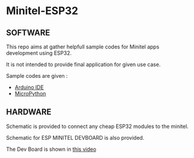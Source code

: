 # Minitel-ESP32

## SOFTWARE

This repo aims at gather helpfull sample codes for Minitel apps development using ESP32.

It is not intended to provide final application for given use case.

Sample codes are given :

* [Arduino IDE](arduino)
* [MicroPython](upython)

## HARDWARE

Schematic is provided to connect any cheap ESP32 modules to the minitel. 

Schematic for ESP MINITEL DEVBOARD is also provided.

The Dev Board is shown in [this video](https://youtu.be/iOB85X8F1vI)


